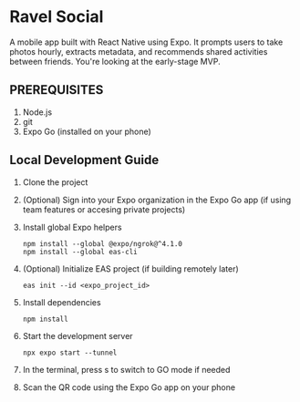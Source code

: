 # Ravel Social

A mobile app built with React Native using Expo. It prompts users to take photos hourly, extracts metadata, and recommends shared activities between friends. You're looking at the early-stage MVP.

## PREREQUISITES

1. Node.js
1. git
1. Expo Go (installed on your phone)

## Local Development Guide

1. Clone the project

1. (Optional) Sign into your Expo organization in the Expo Go app (if using team features or accesing private projects)

1. Install global Expo helpers

   ```
   npm install --global @expo/ngrok@^4.1.0
   npm install --global eas-cli
   ```

1. (Optional) Initialize EAS project (if building remotely later)

   ```
   eas init --id <expo_project_id>
   ```

1. Install dependencies

   ```
   npm install
   ```

1. Start the development server

   ```
   npx expo start --tunnel
   ```

1. In the terminal, press s to switch to GO mode if needed

1. Scan the QR code using the Expo Go app on your phone
